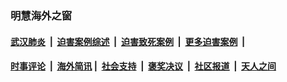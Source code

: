 
### 明慧海外之窗

####  [武汉肺炎](indexes/365.md?t=03181900) &nbsp;|&nbsp;  [迫害案例综述](indexes/328.md?t=03181900) &nbsp;|&nbsp; [迫害致死案例](indexes/277.md?t=03181900)  &nbsp;|&nbsp; [更多迫害案例](indexes/81.md?t=03181900)  &nbsp;|&nbsp; 
####  [时事评论](indexes/19.md?t=03181900) &nbsp;|&nbsp; [海外简讯](indexes/245.md?t=03181900)&nbsp;|&nbsp;  [社会支持](indexes/140.md?t=03181900) &nbsp;|&nbsp; [褒奖决议](indexes/282.md?t=03181900) &nbsp;|&nbsp; [社区报道](indexes/91.md?t=03181900)  &nbsp;|&nbsp; [天人之间](indexes/78.md?t=03181900) 

